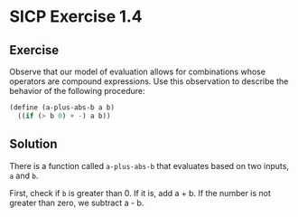 # SICP Exercise 1.4

## Exercise

Observe that our model of evaluation allows for combinations whose operators are compound expressions. Use this observation to describe the behavior of the following procedure:

```lisp
(define (a-plus-abs-b a b)
  ((if (> b 0) + -) a b))
```

## Solution

There is a function called `a-plus-abs-b` that evaluates based on two inputs, `a` and `b`.

First, check if `b` is greater than 0. If it is, add a + b. If the number is not greater than zero, we subtract a - b.
